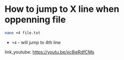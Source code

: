 # How to jump to X line when oppenning file

```bash
nano +4 file.txt
```

- `+4` - will jump to 4th line


link_youtube: https://youtu.be/xc8ieRdfCMs
